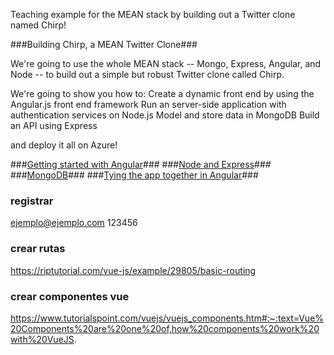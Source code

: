 Teaching example for the MEAN stack by building out a Twitter clone named Chirp!

###Building Chirp, a MEAN Twitter Clone###

We're going to use the whole MEAN stack -- Mongo, Express, Angular, and Node -- to build out a simple but robust Twitter clone called Chirp. 

We're going to show you how to:
Create a dynamic front end by using the Angular.js front end framework
Run an server-side application with authentication services on Node.js
Model and store data in MongoDB
Build an API using Express

and deploy it all on Azure!

###[Getting started with Angular](https://github.com/hwz/chirp/tree/master/module-2)###
###[Node and Express](https://github.com/hwz/chirp/tree/master/module-3)###
###[MongoDB](https://github.com/hwz/chirp/tree/master/module-4)###
###[Tying the app together in Angular](https://github.com/hwz/chirp/tree/master/module-5)###

### registrar
ejemplo@ejemplo.com
123456

### crear rutas
https://riptutorial.com/vue-js/example/29805/basic-routing


### crear componentes vue
https://www.tutorialspoint.com/vuejs/vuejs_components.htm#:~:text=Vue%20Components%20are%20one%20of,how%20components%20work%20with%20VueJS.